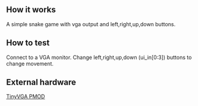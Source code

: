 <!---

This file is used to generate your project datasheet. Please fill in the information below and delete any unused
sections.

You can also include images in this folder and reference them in the markdown. Each image must be less than
512 kb in size, and the combined size of all images must be less than 1 MB.
-->

## How it works

A simple snake game with vga output and left,right,up,down buttons.

## How to test

Connect to a VGA monitor. Change left,right,up,down (ui_in[0:3]) buttons to change movement.

## External hardware
[TinyVGA PMOD](https://github.com/mole99/tiny-vga)
